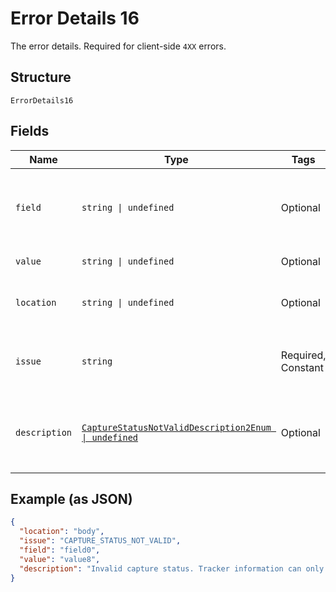 
# Error Details 16

The error details. Required for client-side `4XX` errors.

## Structure

`ErrorDetails16`

## Fields

| Name | Type | Tags | Description |
|  --- | --- | --- | --- |
| `field` | `string \| undefined` | Optional | The field that caused the error. If this field is in the body, set this value to the field's JSON pointer value. Required for client-side errors. |
| `value` | `string \| undefined` | Optional | The value of the field that caused the error. |
| `location` | `string \| undefined` | Optional | The location of the field that caused the error. Value is `body`, `path`, or `query`.<br>**Default**: `'body'` |
| `issue` | `string` | Required, Constant | The unique, fine-grained application-level error code.<br>**Default**: `'CAPTURE_STATUS_NOT_VALID'` |
| `description` | [`CaptureStatusNotValidDescription2Enum \| undefined`](../../doc/models/capture-status-not-valid-description-2-enum.md) | Optional | The human-readable description for an issue. The description can change over the lifetime of an API, so clients must not depend on this value. |

## Example (as JSON)

```json
{
  "location": "body",
  "issue": "CAPTURE_STATUS_NOT_VALID",
  "field": "field0",
  "value": "value8",
  "description": "Invalid capture status. Tracker information can only be added to captures in `COMPLETED` state."
}
```

